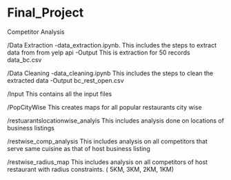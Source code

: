 # Final_Project

Competitor Analysis

/Data Extraction
-data_extraction.ipynb.
This includes the steps to extract data from from yelp api 
-Output
This is extraction for 50 records 
data_bc.csv


/Data Cleaning
-data_cleaning.ipynb
This includes the steps to clean the extracted data 
-Output
bc_rest_open.csv


/Input 
This contains all the input files


/PopCityWise
This creates maps for all popular restaurants city wise


/restuarantslocationwise_analyis
This includes analysis done on locations of business listings


/restwise_comp_analysis
This includes analysis on all competitors that serve same cuisine as that of host business listing


/restwise_radius_map
This includes analysis on all competitors of host restaurant with radius constraints. ( 5KM, 3KM, 2KM, 1KM)
